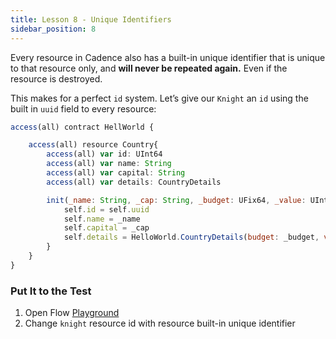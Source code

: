 ```yaml
---
title: Lesson 8 - Unique Identifiers
sidebar_position: 8
---
```


Every resource in Cadence also has a built-in unique identifier that is unique to that resource only, and **will never be repeated again.** Even if the resource is destroyed.

This makes for a perfect `id` system. Let’s give our `Knight` an `id` using the built in `uuid` field to every resource:

```jsx
access(all) contract HellWorld {

	access(all) resource Country{
		access(all) var id: UInt64
		access(all) var name: String
		access(all) var capital: String
		access(all) var details: CountryDetails

		init(_name: String, _cap: String, _budget: UFix64, _value: UInt8){
			self.id = self.uuid
			self.name = _name
			self.capital = _cap
			self.details = HelloWorld.CountryDetails(budget: _budget, value: _value)
		}
	}
}

```

### Put It to the Test

1. Open Flow [Playground](https://play.flow.com/)
2. Change `knight` resource id with resource built-in unique identifier
